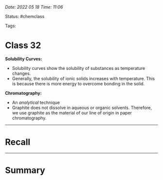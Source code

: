 *Date: 2022 05 18 Time: 11:06*


Status: #chemclass

Tags: 


# Class 32

**Solubility Curves:**
* Solubility curves show the solubility of substances as temperature changes.
* Generally, the solubility of ionic solids increases with temperature. This is because there is more energy to overcome bonding in the solid.

**Chromatography:**
- An *analytical* technique
- Graphite does not dissolve in aqueous or organic solvents. Therefore, we use graphite as the material of our line of origin in paper chromatography.

---
# Recall







---
# Summary


